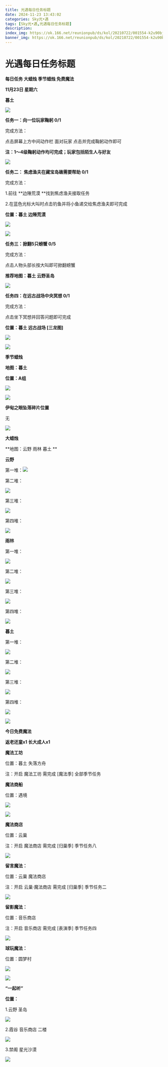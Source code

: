 ```yaml
---
title: 光遇每日任务标题
date: 2024-11-23 13:43:02
categories: Sky光•遇
tags: [Sky光•遇,光遇每日任务标题]
description: 
index_img: https://ok.166.net/reunionpub/ds/kol/20210722/001554-k2u90bj7ay.png?imageView&thumbnail=600x0&type=jpg
banner_img: https://ok.166.net/reunionpub/ds/kol/20210722/001554-k2u90bj7ay.png?imageView&thumbnail=600x0&type=jpg
---
```

# 光遇每日任务标题
**每日任务 大蜡烛 季节蜡烛 免费魔法**

 **11月23日 星期六**

 **暮土**

![](https://img.166.net/reunionpub/1_kol_20241123_e15e842284af69f90a054ba84efef0f6.png)

 **任务一：向一位玩家鞠躬 0/1**

完成方法：

点击屏幕上方中间动作栏 面对玩家 点击并完成鞠躬动作即可

 **注：1～4级鞠躬动作均可完成；玩家包括陌生人与好友**

![](https://img.166.net/reunionpub/1_kol_20241123_4536e563d61b829b613c255de4234f5b.png)

 **任务二： 焦虑渔夫在藏宝岛礁需要帮助 0/1**

完成方法：

1.前往 **边陲荒漠  **找到焦虑渔夫接取任务

2.在蓝色光标大叫时点击钓鱼并将小鱼递交给焦虑渔夫即可完成

 **位置：暮土 边陲荒漠**

![](https://img.166.net/reunionpub/1_kol_20241123_ad7fa38419458d3845f0931a43b74222.png)

![](https://img.166.net/reunionpub/1_kol_20241123_ee8ffe11cc5f264af7a8359abe5c2301.jpeg)

 **任务三：掀翻5只螃蟹 0/5**

完成方法：

点击人物头部长按大叫即可掀翻螃蟹

 **推荐地图：暮土 云野圣岛**

![](https://img.166.net/reunionpub/1_kol_20241123_a0b8cab2d37074bfacd01823dc42c8de.jpeg)

 **任务四：在远古战场中央冥想 0/1**

完成方法：

点击坐下冥想并回答问题即可完成

 **位置：暮土 远古战场 [三龙图]**

![](https://img.166.net/reunionpub/1_kol_20241123_811ed1ed6b57056d621e33caf77c32a0.jpeg)

![](https://img.166.net/reunionpub/ds/kol/20240127/072300-y4gsrkwvcm.png)

 **季节蜡烛**

 **地图：暮土**

 **位置：A组**

![](https://img.166.net/reunionpub/1_kol_20241123_de22fc297eb2643182d99900b8ea57ad.jpeg)

![](https://img.166.net/reunionpub/ds/kol_server/20240717/003917-8p704dsqv9.png)

 **伊甸之眼坠落碎片位置**

无

![](https://img.166.net/reunionpub/ds/kol_server/20240717/003917-8p704dsqv9.png)

 **大蜡烛**

 **地图：云野 雨林 暮土  **

 **云野**

第一堆：![](https://img.166.net/reunionpub/1_kol_20241115_68a31451328d5de4d798f0be9837bb5f.jpeg)

第二堆：

![](https://img.166.net/reunionpub/1_kol_20241115_2ccd94c383175bcb66411959b192887c.jpeg)

第三堆：

![](https://img.166.net/reunionpub/1_kol_20241115_250aca3e823189e0ddc6eee0a30baad4.jpeg)

第四堆：

![](https://img.166.net/reunionpub/1_kol_20241115_372585f16ad761d21a778246af4d1129.jpeg)

 **雨林**

第一堆：

![](https://img.166.net/reunionpub/1_kol_20241114_689c7024e9583e7a60aec4531e046947.jpeg)

第二堆：

![](https://img.166.net/reunionpub/1_kol_20241114_f0dbe6923f3326aa11f4c8a6fda9d394.jpeg)

第三堆：

![](https://img.166.net/reunionpub/1_kol_20241114_cfe6db967c88f7d4efdf8ea7a985724d.jpeg)

第四堆：

![](https://img.166.net/reunionpub/1_kol_20241114_fe204b8dfabc8795787c172b53c03c34.jpeg)

 **暮土**

第一堆：

![](https://img.166.net/reunionpub/1_kol_20241115_67ac766932b4ec1f6ae8d97612988c0a.jpeg)

第二堆：

![](https://img.166.net/reunionpub/1_kol_20241115_992bcc067cf26f74a4f908d9aa466fa1.jpeg)

第三堆：

![](https://img.166.net/reunionpub/1_kol_20241115_1ee66a5a8b87dc22b5fd9bf5cc69512a.jpeg)

第四堆：

![](https://img.166.net/reunionpub/1_kol_20241115_eb3678b16da6717a6d5b2746bf9388a7.jpeg)

 **![](https://img.166.net/reunionpub/ds/kol/20231014/004048-gyt2imp830.png)**

 **今日免费魔法**

 **返老还童x1 长大成人x1**

 **魔法工坊**

位置：暮土 失落方舟

注：开启 魔法工坊 需完成 [魔法季] 全部季节任务

 **魔法商船**

位置：遇境

 **![](https://img.166.net/reunionpub/ds/kol/20231014/004605-qmuiowanf4.png)**

![](https://img.166.net/reunionpub/1_kol_20241123_90c84bc2d1535438599f1558d034adfb.jpeg)

 **魔法商店**

位置：云巢

注：开启 魔法商店 需完成 [归巢季] 季节任务八

![](https://img.166.net/reunionpub/1_kol_20241123_bfdf4cb9f21b5d3ef616d1c9662e49f2.jpeg)

 **留言魔法：**

位置：云巢 魔法商店

注：开启 云巢·魔法商店 需完成 [归巢季] 季节任务二

![](https://img.166.net/reunionpub/1_kol_20241114_f49a1660bda6bbbf236a66742a517d15.png)

 **留影魔法：**

位置：音乐商店

注：开启 音乐商店 需完成 [表演季] 季节任务四

**![](https://img.166.net/reunionpub/1_kol_20241114_df085ae1ffe6124a91be894305a75b54.jpeg)**

 **球玩魔法：**

位置：圆梦村

![](https://img.166.net/reunionpub/1_kol_20241114_fe7f834ee8d5f2e2abc828a14fa10870.png)

 **![](https://img.166.net/reunionpub/ds/kol/20231220/070757-w9oeg612sl.png)**

 **“一起听”**

 **位置：**

1.云野 圣岛

![](https://img.166.net/reunionpub/1_kol_20241114_d3ab2a60b74e81a2f1ca25e32a872077.jpeg)

2.霞谷 音乐商店 二楼

![](https://img.166.net/reunionpub/1_kol_20241114_c847c1ccc28766421e8613dde03b97b5.jpeg)

3.禁阁 星光沙漠

![](https://img.166.net/reunionpub/1_kol_20241114_b3ef53b52de5968f0c39b6831ceed2e1.png)

